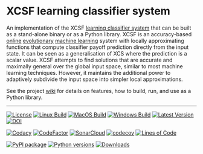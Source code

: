 # XCSF learning classifier system

An implementation of the XCSF [learning classifier system](https://en.wikipedia.org/wiki/Learning_classifier_system) that can be built as a stand-alone binary or as a Python library. XCSF is an accuracy-based [online](https://en.wikipedia.org/wiki/Online_machine_learning) [evolutionary](https://en.wikipedia.org/wiki/Evolutionary_computation) [machine learning](https://en.wikipedia.org/wiki/Machine_learning) system with locally approximating functions that compute classifier payoff prediction directly from the input state. It can be seen as a generalisation of XCS where the prediction is a scalar value. XCSF attempts to find solutions that are accurate and maximally general over the global input space, similar to most machine learning techniques. However, it maintains the additional power to adaptively subdivide the input space into simpler local approximations.

See the project [wiki](https://github.com/xcsf-dev/xcsf/wiki) for details on features, how to build, run, and use as a Python library.

*******************************************************************************

[![License](https://img.shields.io/badge/License-GPL%20v3-blue.svg?style=flat)](http://www.gnu.org/licenses/gpl-3.0)
[![Linux Build](https://img.shields.io/github/actions/workflow/status/xcsf-dev/xcsf/ubuntu_build.yml?branch=master&logo=linux&logoColor=white&style=flat&label=Ubuntu)](https://github.com/xcsf-dev/xcsf/actions?query=workflow%3A%22Ubuntu+build%22)
[![MacOS Build](https://img.shields.io/github/actions/workflow/status/xcsf-dev/xcsf/macOS_build.yml?branch=master&logo=apple&logoColor=white&style=flat&label=macOS)](https://github.com/xcsf-dev/xcsf/actions?query=workflow%3A%22macOS+build%22)
[![Windows Build](https://img.shields.io/appveyor/build/rpreen/xcsf-j6qo2?logo=windows&logoColor=white&style=flat&label=Windows)](https://ci.appveyor.com/project/rpreen/xcsf-j6qo2)
[![Latest Version](https://img.shields.io/github/v/release/xcsf-dev/xcsf?style=flat)](https://github.com/xcsf-dev/xcsf/releases)
[![DOI](https://zenodo.org/badge/28035841.svg)](https://zenodo.org/badge/latestdoi/28035841)

[![Codacy](https://img.shields.io/codacy/grade/2213b9ad4e034482bf058d4598d1618b?logo=codacy&style=flat)](https://app.codacy.com/gh/rpreen/xcsf/dashboard)
[![CodeFactor](https://img.shields.io/codefactor/grade/github/xcsf-dev/xcsf?logo=codefactor&style=flat)](https://www.codefactor.io/repository/github/xcsf-dev/xcsf)
[![SonarCloud](https://sonarcloud.io/api/project_badges/measure?project=xcsf-dev_xcsf&metric=alert_status)](https://sonarcloud.io/dashboard?id=xcsf-dev_xcsf)
[![codecov](https://codecov.io/gh/xcsf-dev/xcsf/branch/master/graph/badge.svg?token=3bfaTvmJ8d)](https://codecov.io/gh/xcsf-dev/xcsf)
[![Lines of Code](https://sonarcloud.io/api/project_badges/measure?project=rpreen_xcsf&metric=ncloc)](https://sonarcloud.io/dashboard?id=rpreen_xcsf)

[![PyPI package](https://img.shields.io/pypi/v/xcsf.svg)](https://pypi.org/project/xcsf)
[![Python versions](https://img.shields.io/pypi/pyversions/xcsf.svg)](https://pypi.org/project/xcsf)
[![Downloads](https://static.pepy.tech/personalized-badge/xcsf?period=month&units=international_system&left_color=black&right_color=orange&left_text=PyPI%20downloads%20per%20month)](https://pepy.tech/project/xcsf)

